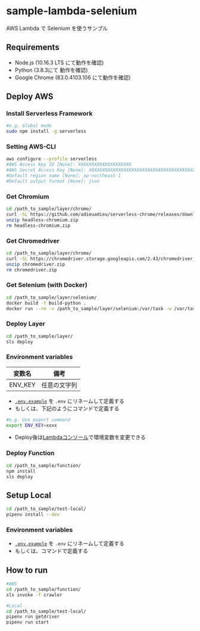 # sample-lambda-selenium
AWS Lambda で Selenium を使うサンプル

## Requirements
- Node.js (10.16.3 LTS にて動作を確認)
- Python (3.8.3にて 動作を確認)
- Google Chrome (83.0.4103.106 にて動作を確認)

## Deploy AWS
### Install Serverless Framework
```bash
#e.g. Global mode
sudo npm install -g serverless
```
### Setting AWS-CLI
```bash
aws configure --profile serverless
#AWS Access Key ID [None]: XXXXXXXXXXXXXXXXXXXX
#AWS Secret Access Key [None]: XXXXXXXXXXXXXXXXXXXXXXXXXXXXXXXXXXXXXXXX
#Default region name [None]: ap-northeast-1
#Default output format [None]: json
```
### Get Chromium
```bash
cd /path_to_sample/layer/chrome/
curl -SL https://github.com/adieuadieu/serverless-chrome/releases/download/v1.0.0-55/stable-headless-chromium-amazonlinux-2017-03.zip > headless-chromium.zip
unzip headless-chromium.zip
rm headless-chromium.zip
```
### Get Chromedriver
```bash
cd /path_to_sample/layer/chrome/
curl -SL https://chromedriver.storage.googleapis.com/2.43/chromedriver_linux64.zip > chromedriver.zip
unzip chromedriver.zip
rm chromedriver.zip
```
### Get Selenium (with Docker)
```bash
cd /path_to_sample/layer/selenium/
docker build -t build-python .
docker run --rm -v /path_to_sample/layer/selenium:/var/task -w /var/task build-python pip install -t python/lib/python3.6/site-packages selenium==3.141.0
```
### Deploy Layer
```bash
cd /path_to_sample/layer/
sls deploy
```
### Environment variables
| 変数名 | 備考 |
----|----
| ENV_KEY | 任意の文字列 |
- [`.env.example`](function/.env.example) を `.env` にリネームして定義する
- もしくは、下記のようにコマンドで定義する
```bash
#e.g. Use export command
export ENV_KEY=xxxx
```
- Deploy後は[Lambdaコンソール](https://docs.aws.amazon.com/lambda/latest/dg/configuration-envvars.html)で環境変数を変更できる
### Deploy Function
```bash
cd /path_to_sample/function/
npm install
sls deploy
```
## Setup Local
```bash
cd /path_to_sample/test-local/
pipenv install --dev
```
### Environment variables
- [`.env.example`](test-local/.env.example) を `.env` にリネームして定義する
- もしくは、コマンドで定義する

## How to run
```bash
#AWS
cd /path_to_sample/function/
sls invoke -f crawler 

#Local
cd /path_to_sample/test-local/
pipenv run getdriver
pipenv run start
```

